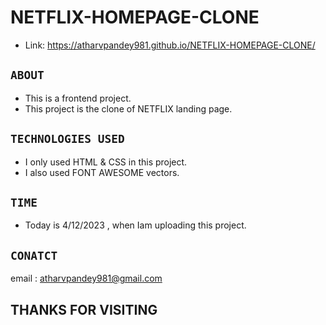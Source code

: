 # NETFLIX-HOMEPAGE-CLONE
* Link: https://atharvpandey981.github.io/NETFLIX-HOMEPAGE-CLONE/
## `ABOUT`
* This is a frontend project.
* This project is the clone of NETFLIX landing page.
## `TECHNOLOGIES USED`
* I only used HTML & CSS in this project.
* I also used FONT AWESOME vectors.
## `TIME`
* Today is 4/12/2023 , when Iam uploading this project.
## `CONATCT`
email : <atharvpandey981@gmail.com>
## THANKS FOR VISITING
